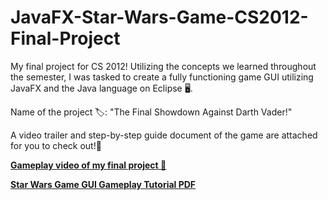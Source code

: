 # JavaFX-Star-Wars-Game-CS2012-Final-Project
My final project for CS 2012! Utilizing the concepts we learned throughout the semester, I was tasked to create a fully functioning game GUI utilizing JavaFX and the Java language on Eclipse 🖥️.

Name of the project 🏷️: "The Final Showdown Against Darth Vader!"

A video trailer and step-by-step guide document of the game are attached for you to check out!📜

[**Gameplay video of my final project 🎥**](https://drive.google.com/file/d/1Mrx-izFJz4wZTtNqiL4JPYxzdXv9-R_M/view?usp=sharing) 

[**Star Wars Game GUI Gameplay Tutorial PDF**](https://github.com/user-attachments/files/16719258/Star.Wars.Game.GUI.Gameplay.Tutorial.pdf)
